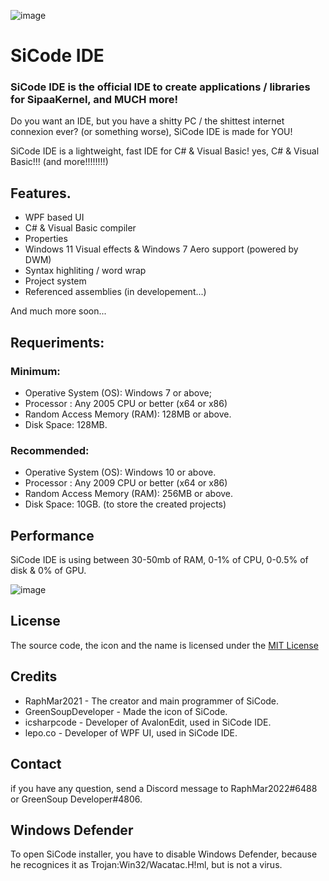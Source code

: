 ![image](https://user-images.githubusercontent.com/81994075/214524136-62a63642-eb3a-4ea1-ad0e-180e20fa8113.png)

# SiCode IDE

### SiCode IDE is the official IDE to create applications / libraries for SipaaKernel, and MUCH more!

Do you want an IDE, but you have a shitty PC / the shittest internet connexion ever? (or something worse), SiCode IDE is made for YOU!

SiCode IDE is a lightweight, fast IDE for C# & Visual Basic! yes, C# & Visual Basic!!! (and more!!!!!!!!)

## Features.

* WPF based UI
* C# & Visual Basic compiler
* Properties
* Windows 11 Visual effects & Windows 7 Aero support (powered by DWM)
* Syntax highliting / word wrap
* Project system
* Referenced assemblies (in developement...)

And much more soon...

## Requeriments:

### Minimum:

* Operative System (OS): Windows 7 or above;
* Processor : Any 2005 CPU or better (x64 or x86)
* Random Access Memory (RAM): 128MB or above.
* Disk Space: 128MB.

### Recommended:

* Operative System (OS): Windows 10 or above.
* Processor : Any 2009 CPU or better (x64 or x86)
* Random Access Memory (RAM): 256MB or above.
* Disk Space: 10GB. (to store the created projects)

## Performance
SiCode IDE is using between 30-50mb of RAM, 0-1% of CPU, 0-0.5% of disk & 0% of GPU.

![image](https://user-images.githubusercontent.com/81994075/214603157-93f91d3c-1422-4f74-87c3-51a1bec89d41.png)


## License
The source code, the icon and the name is licensed under the [MIT License](https://github.com/RaphMar2021/SiCodeIDE/blob/master/license.txt)

## Credits

* RaphMar2021 - The creator and main programmer of SiCode.
* GreenSoupDeveloper - Made the icon of SiCode.
* icsharpcode - Developer of AvalonEdit, used in SiCode IDE.
* lepo.co - Developer of WPF UI, used in SiCode IDE.

## Contact

if you have any question, send a Discord message to RaphMar2022#6488 or GreenSoup Developer#4806.

## Windows Defender

To open SiCode installer, you have to disable Windows Defender, because he recognices it as Trojan:Win32/Wacatac.H!ml, but is not a virus.

